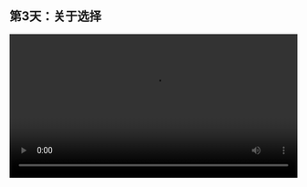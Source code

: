 ## 第3天：关于选择


<video width="100%" controls controlslist="nodownload nofullscreen noremoteplayback" disablePictureInPicture>
  <source src="https://api.keepwork.com/storage/v0/siteFiles/11979/raw#1586888313548session3.webm" type="video/webm">
  <source src="https://api.keepwork.com/storage/v0/siteFiles/11980/raw#1586888324656session3_small.mp4" type="video/mp4" />
   
  你的浏览器不支持播放
</video>
<style>
video::-webkit-media-controls-fullscreen-button { display: none; } 
</style>


### 字幕

**Ctrl+左键**，可以选择。
按住Ctrl键，再点击左键，选择一个对角线。
一般我们只需要Ctrl+左键选择左下角和右上角，就可以选中整个模型了。
当然这里还有另外一种方法，就是**Ctrl+Shift+左键**，可以选中和底部相连的上方的所有方块。
快捷键在这里，**全选**。
当我们在场景中看到任何一个我们想要的方块，可以按住Alt键，再点击左键，将它吸取到手中。
比如**Alt+左键**，点击命令方块，电影方块，代码方块，拉杆。
这是一种非常快的，将物品拿到手中的方法。

### 动手练习
尝试用最快的方式选择方块